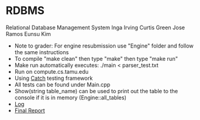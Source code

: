 # RDBMS
Relational Database Management System
Inga Irving
Curtis Green
Jose Ramos
Eunsu Kim

  * Note to grader: For engine resubmission use "Engine" folder and follow the same instructions
  * To compile "make clean" then type "make" then type "make run"
  * Make run automatically executes: ./main < parser_test.txt
  * Run on compute.cs.tamu.edu
  * Using [Catch](https://github.com/philsquared/Catch) testing framework
  * All tests can be found under Main.cpp
  * Show(string table_name) can be used to print out the table to the console if it is in memory (Engine::all_tables)
  * [Log](https://github.tamu.edu/greencur000/RDBMS/wiki/Development-Log)
  * [Final Report](https://github.tamu.edu/greencur000/RDBMS/wiki/Final-Report)
